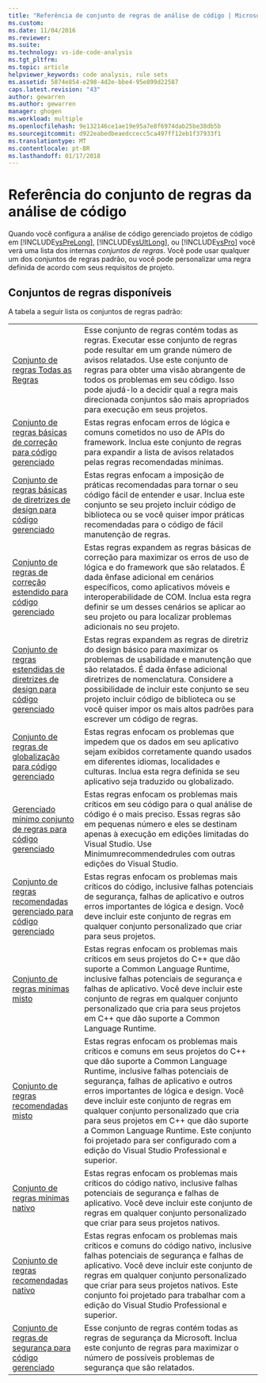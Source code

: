 ```yaml
---
title: "Referência de conjunto de regras de análise de código | Microsoft Docs"
ms.custom: 
ms.date: 11/04/2016
ms.reviewer: 
ms.suite: 
ms.technology: vs-ide-code-analysis
ms.tgt_pltfrm: 
ms.topic: article
helpviewer_keywords: code analysis, rule sets
ms.assetid: 5874e854-e298-4d2e-bbe4-95e899d22587
caps.latest.revision: "43"
author: gewarren
ms.author: gewarren
manager: ghogen
ms.workload: multiple
ms.openlocfilehash: 9e132146ce1ae19e95a7e8f6974dab25be38db5b
ms.sourcegitcommit: d922eabedbeaedccecc5ca497ff12eb1f37933f1
ms.translationtype: MT
ms.contentlocale: pt-BR
ms.lasthandoff: 01/17/2018
---
```

# <a name="code-analysis-rule-set-reference"></a>Referência do conjunto de regras da análise de código
Quando você configura a análise de código gerenciado projetos de código em [!INCLUDE[vsPreLong](../code-quality/includes/vsprelong_md.md)], [!INCLUDE[vsUltLong](../code-quality/includes/vsultlong_md.md)], ou [!INCLUDE[vsPro](../code-quality/includes/vspro_md.md)] você verá uma lista dos internas *conjuntos de regras*. Você pode usar qualquer um dos conjuntos de regras padrão, ou você pode personalizar uma regra definida de acordo com seus requisitos de projeto.  
  
## <a name="available-rule-sets"></a>Conjuntos de regras disponíveis  
 A tabela a seguir lista os conjuntos de regras padrão:  
  
|||  
|-|-|  
|[Conjunto de regras Todas as Regras](../code-quality/all-rules-rule-set.md)|Esse conjunto de regras contém todas as regras. Executar esse conjunto de regras pode resultar em um grande número de avisos relatados. Use este conjunto de regras para obter uma visão abrangente de todos os problemas em seu código. Isso pode ajudá-lo a decidir qual a regra mais direcionada conjuntos são mais apropriados para execução em seus projetos.|  
|[Conjunto de regras básicas de correção para código gerenciado](../code-quality/basic-correctness-rules-rule-set-for-managed-code.md)|Estas regras enfocam erros de lógica e comuns cometidos no uso de APIs do framework. Inclua este conjunto de regras para expandir a lista de avisos relatados pelas regras recomendadas mínimas.|  
|[Conjunto de regras básicas de diretrizes de design para código gerenciado](../code-quality/basic-design-guideline-rules-rule-set-for-managed-code.md)|Estas regras enfocam a imposição de práticas recomendadas para tornar o seu código fácil de entender e usar. Inclua este conjunto se seu projeto incluir código de biblioteca ou se você quiser impor práticas recomendadas para o código de fácil manutenção de regras.|  
|[Conjunto de regras de correção estendido para código gerenciado](../code-quality/extended-correctness-rules-rule-set-for-managed-code.md)|Estas regras expandem as regras básicas de correção para maximizar os erros de uso de lógica e do framework que são relatados. É dada ênfase adicional em cenários específicos, como aplicativos móveis e interoperabilidade de COM. Inclua esta regra definir se um desses cenários se aplicar ao seu projeto ou para localizar problemas adicionais no seu projeto.|  
|[Conjunto de regras estendidas de diretrizes de design para código gerenciado](../code-quality/extended-design-guidelines-rules-rule-set-for-managed-code.md)|Estas regras expandem as regras de diretriz do design básico para maximizar os problemas de usabilidade e manutenção que são relatados. É dada ênfase adicional diretrizes de nomenclatura. Considere a possibilidade de incluir este conjunto se seu projeto incluir código de biblioteca ou se você quiser impor os mais altos padrões para escrever um código de regras.|  
|[Conjunto de regras de globalização para código gerenciado](../code-quality/globalization-rules-rule-set-for-managed-code.md)|Estas regras enfocam os problemas que impedem que os dados em seu aplicativo sejam exibidos corretamente quando usados em diferentes idiomas, localidades e culturas. Inclua esta regra definida se seu aplicativo seja traduzido ou globalizado.|  
|[Gerenciado mínimo conjunto de regras para código gerenciado](../code-quality/managed-minimun-rules-rule-set-for-managed-code.md)|Estas regras enfocam os problemas mais críticos em seu código para o qual análise de código é o mais preciso.  Essas regras são em pequenas número e eles se destinam apenas à execução em edições limitadas do Visual Studio.  Use Minimumrecommendedrules com outras edições do Visual Studio.|  
|[Conjunto de regras recomendadas gerenciado para código gerenciado](../code-quality/managed-recommended-rules-rule-set-for-managed-code.md)|Estas regras enfocam os problemas mais críticos do código, inclusive falhas potenciais de segurança, falhas de aplicativo e outros erros importantes de lógica e design. Você deve incluir este conjunto de regras em qualquer conjunto personalizado que criar para seus projetos.|  
|[Conjunto de regras mínimas misto](../code-quality/mixed-minimum-rules-rule-set.md)|Estas regras enfocam os problemas mais críticos em seus projetos do C++ que dão suporte a Common Language Runtime, inclusive falhas potenciais de segurança e falhas de aplicativo. Você deve incluir este conjunto de regras em qualquer conjunto personalizado que cria para seus projetos em C++ que dão suporte a Common Language Runtime.|  
|[Conjunto de regras recomendadas misto](../code-quality/mixed-recommended-rules-rule-set.md)|Estas regras enfocam os problemas mais críticos e comuns em seus projetos do C++ que dão suporte a Common Language Runtime, inclusive falhas potenciais de segurança, falhas de aplicativo e outros erros importantes de lógica e design. Você deve incluir este conjunto de regras em qualquer conjunto personalizado que cria para seus projetos em C++ que dão suporte a Common Language Runtime.  Este conjunto foi projetado para ser configurado com a edição do Visual Studio Professional e superior.|  
|[Conjunto de regras mínimas nativo](../code-quality/native-minimum-rules-rule-set.md)|Estas regras enfocam os problemas mais críticos do código nativo, inclusive falhas potenciais de segurança e falhas de aplicativo. Você deve incluir este conjunto de regras em qualquer conjunto personalizado que criar para seus projetos nativos.|  
|[Conjunto de regras recomendadas nativo](../code-quality/native-recommended-rules-rule-set.md)|Estas regras enfocam os problemas mais críticos e comuns do código nativo, inclusive falhas potenciais de segurança e falhas de aplicativo.  Você deve incluir este conjunto de regras em qualquer conjunto personalizado que criar para seus projetos nativos.  Este conjunto foi projetado para trabalhar com a edição do Visual Studio Professional e superior.|  
|[Conjunto de regras de segurança para código gerenciado](../code-quality/security-rules-rule-set-for-managed-code.md)|Esse conjunto de regras contém todas as regras de segurança da Microsoft. Inclua este conjunto de regras para maximizar o número de possíveis problemas de segurança que são relatados.|
